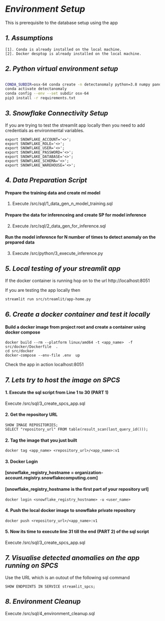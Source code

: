 
# _Environment Setup_
 This is prerequisite to the database setup using the app

## _1. Assumptions_

```
[1]. Conda is already installed on the local machine.
[2]. Docker desptop is already installed on the local machine.
```

## _2. Python virtual environment setup_

```sh

CONDA_SUBDIR=osx-64 conda create -n detectanomaly python=3.8 numpy pandas --override-channels -c https://repo.anaconda.com/pkgs/snowflake -y
conda activate detectanomaly 
conda config --env --set subdir osx-64
pip3 install -r requirements.txt

```
## _3. Snowflake Connectivity Setup_

If you are trying to test the streamlit app locally then you need to add credentials as environmental variables.

```
export SNOWFLAKE_ACCOUNT='<>';
export SNOWFLAKE_ROLE='<>';
export SNOWFLAKE_USER='<>';
export SNOWFLAKE_PASSWORD='<>';
export SNOWFLAKE_DATABASE='<>';
export SNOWFLAKE_SCHEMA='<>';
export SNOWFLAKE_WAREHOUSE='<>';
```


## _4. Data Preparation Script_

#### Prepare the training data and create ml model

1. Execute /src/sql/1_data_gen_n_model_training.sql

#### Prepare the data for inferenceing and create SP for model inference

2. Execute /src/sql/2_data_gen_for_inference.sql

#### Run the model inference for N number of times to detect anomaly on the prepared data

3. Execute /src/python/3_execute_inference.py


## _5. Local testing of your streamlit app_

If the docker container is running hop on to the url http://localhost:8051

If you are testing the app locally then

```sh
streamlit run src/streamlit/app-home.py

```

## _6. Create a docker container and test it locally_

####  Build a docker image from project root and create a container using docker compose

```
docker build --rm --platform linux/amd64 -t <app_name>  -f src/docker/Dockerfile  .
cd src/docker
docker-compose --env-file .env  up 

```

Check the app in action localhost:8051

## _7. Lets try to host the image on SPCS_

#### 1. Execute the sql script from Line 1 to 30 (PART 1)

Execute /src/sql/3_create_spcs_app.sql

#### 2. Get the repository URL

```
SHOW IMAGE REPOSITORIES;
SELECT "repository_url" FROM table(result_scan(last_query_id()));
```

#### 2. Tag the image that you just built

```docker tag <app_name> <repository_url>/<app_name>:v1```


#### 3. Docker Login
#### [snowflake_registry_hostname = organization-account.registry.snowflakecomputing.com]
#### [snowflake_registry_hostname is the first part of your repository url]

```docker login <snowflake_registry_hostname> -u <user_name>```

#### 4. Push the local docker image to snowflake private repository

```docker push <repository_url>/<app_name>:v1```

#### 5. Now its time to execute line 31 till the end (PART 2) of the sql script 

Execute /src/sql/3_create_spcs_app.sql

## _7. Visualise detected anomalies on the app running on SPCS_

Use the URL which is an outout of the following sql command

```SHOW ENDPOINTS IN SERVICE streamlit_spcs;```

## _8. Environment Cleanup_

Execute /src/sql/4_environment_cleanup.sql
